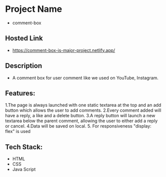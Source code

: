 # Project Name
* comment-box

## Hosted Link
* https://comment-box-js-major-project.netlify.app/

## Description
* A comment box for user comment like we used on YouTube, Instagram.

## Features: 
1.The page is always launched with one static textarea at the top and an add button which allows the user to add comments.
2.Every comment added will have a reply, a like and a delete button.
3.A reply button will launch a new textarea below the parent comment, allowing the user to either add a reply or cancel.
4.Data will be saved on local. 
5. For responsiveness "display: flex" is used

## Tech Stack: 
* HTML
* CSS
* Java Script

